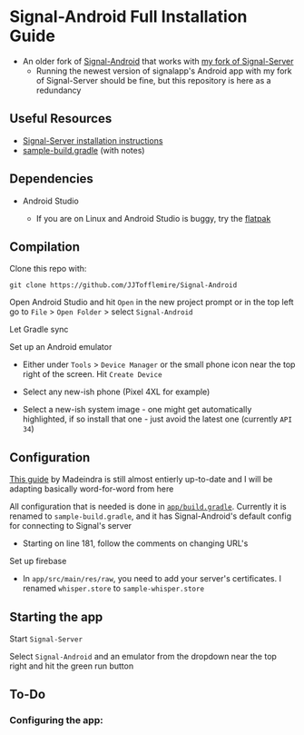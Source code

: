 # Signal-Android Full Installation Guide

- An older fork of [Signal-Android](https://github.com/signalapp/Signal-Android) that works with [my fork of Signal-Server](https://github.com/JJTofflemire/Signal-Server) 
  - Running the newest version of signalapp's Android app with my fork of Signal-Server should be fine, but this repository is here as a redundancy

## Useful Resources

- [Signal-Server installation instructions](https://github.com/JJTofflemire/Signal-Server)
- [sample-build.gradle](app/sample-build.gradle) (with notes)

## Dependencies

- Android Studio

  - If you are on Linux and Android Studio is buggy, try the [flatpak](https://flathub.org/apps/com.google.AndroidStudio)

## Compilation

Clone this repo with:

```
git clone https://github.com/JJTofflemire/Signal-Android
```

Open Android Studio and hit `Open` in the new project prompt or in the top left go to `File` > `Open Folder` > select `Signal-Android`

Let Gradle sync

Set up an Android emulator

- Either under `Tools` > `Device Manager` or the small phone icon near the top right of the screen. Hit `Create Device`

- Select any new-ish phone (Pixel 4XL for example)

- Select a new-ish system image - one might get automatically highlighted, if so install that one - just avoid the latest one (currently `API 34`)

## Configuration

[This guide](https://github.com/madeindra/signal-setup-guide/tree/master/signal-android) by Madeindra is still almost entierly up-to-date and I will be adapting basically word-for-word from here

All configuration that is needed is done in [`app/build.gradle`](app/sample-build.gradle). Currently it is renamed to `sample-build.gradle`, and it has Signal-Android's default config for connecting to Signal's server

- Starting on line 181, follow the comments on changing URL's

Set up firebase

- In `app/src/main/res/raw`, you need to add your server's certificates. I renamed `whisper.store` to `sample-whisper.store`

## Starting the app

Start `Signal-Server`

Select `Signal-Android` and an emulator from the dropdown near the top right and hit the green run button

## To-Do

### Configuring the app: